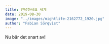 ```yaml
---
title: 안녕하세요 세계
date: 2019-08-30
image: "../images/nightlife-2162772_1920.jpg"
author: "Fabian Sörqvist"
---
```

Nu bär det snart av!
